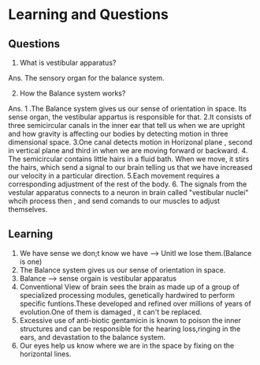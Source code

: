 # Learning and Questions

## Questions
1. What is vestibular apparatus?

Ans. The sensory organ for the balance system.

2. How the Balance system works?

Ans. 1 .The Balance system gives us our sense of orientation in space. Its sense organ, the vestibular appartus is responsible for that.
    2.It consists of three semicircular canals in the inner ear that tell us when we are upright and how gravity is affecting 
    our bodies by detecting motion in three dimensional space.
    3.One canal detects motion in Horizonal plane , second in vertical plane and third in when we are moving forward or backward.
    4. The semicircular contains little hairs in a fluid bath. When we move, it stirs the hairs, which send a signal to our brain
    telling us that we have increased our velocity in a particular direction.
    5.Each movement requires a corresponding adjustment of the rest of the body.
    6. The signals from the vestular apparatus connects to a neuron in brain called "vestibular nuclei" whcih process then , and 
    send comands to our muscles to adjust themselves. 


## Learning

1. We have sense we don;t know we have --> Unitl we lose them.(Balance is one)
2. The Balance system gives us our sense of orientation in space.
3. Balance --> sense orgain is vestibular apparatus
4. Conventional View of brain sees the brain as made up of a group of specialized processing modules, genetically hardwired to 
   perform specific funtions.These developed and refined over millions of years of evolution.One of them is damaged , it can't be
   replaced.
5. Excessive use of anti-biotic gentamicin is known to poison the inner
   structures and can be responsible for the hearing loss,ringing in 
   the ears, and devastation to the balance system.
6. Our eyes help us know where we are in the space by fixing on the 
   horizontal lines.